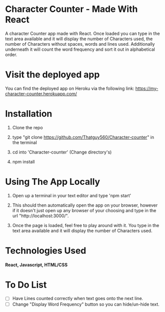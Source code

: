 # Character Counter - Made With React 


<!-- To add GIF Image -->

<!-- ![AppImage](https://raw.githubusercontent.com/Thatguy560/CalculatorReact/master/public/Screenshot%202020-07-14%20at%2018.31.32.png) -->

<!-- <p align="center">
  <img src="DemoOfApp.gif" alt="animated" />
</p> -->

A character Counter app made with React. Once loaded you can type in the text area available and it will display the number of Characters used, the number of Characters without spaces, words and lines used. Additionally underneath it will count the word frequency and sort it out in alphabetical order.   

# Visit the deployed app

You can find the deployed app on Heroku via the following link: https://my-character-counter.herokuapp.com/

# Installation

1. Clone the repo

2. type "git clone https://github.com/Thatguy560/Character-counter" in the terminal

3. cd into 'Character-counter' (Change directory's)

4. npm install

# Using The App Locally

1. Open up a terminal in your text editor and type 'npm start'

2. This should then automatically open the app on your browser, however if it doesn't just open up any browser of your choosing and type in the url "http://localhost:3000/".

3. Once the page is loaded, feel free to play around with it. You type in the text area available and it will display the number of Characters used.

# Technologies Used

#### React, Javascript, HTML/CSS

# To Do List

- [ ] Have Lines counted correctly when text goes onto the next line.
- [ ] Change "Display Word Frequency" button so you can hide/un-hide text.